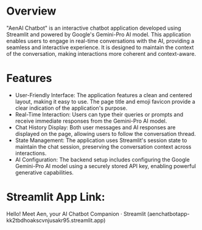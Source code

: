 # Overview

"AenAI Chatbot" is an interactive chatbot application developed using Streamlit and powered by Google's Gemini-Pro AI model. This application enables users to engage in real-time conversations with the AI, providing a seamless and interactive experience. It is designed to maintain the context of the conversation, making interactions more coherent and context-aware.

# Features

- User-Friendly Interface: The application features a clean and centered layout, making it easy to use. The page title and emoji favicon provide a clear indication of the application's purpose.
- Real-Time Interaction: Users can type their queries or prompts and receive immediate responses from the Gemini-Pro AI model.
- Chat History Display: Both user messages and AI responses are displayed on the page, allowing users to follow the conversation thread.
- State Management: The application uses Streamlit's session state to maintain the chat session, preserving the conversation context across interactions.
- AI Configuration: The backend setup includes configuring the Google Gemini-Pro AI model using a securely stored API key, enabling powerful generative capabilities.

# Streamlit App Link:

Hello! Meet Aen, your AI Chatbot Companion · Streamlit (aenchatbotapp-kk2tbdhoakscvnjusakr95.streamlit.app)


